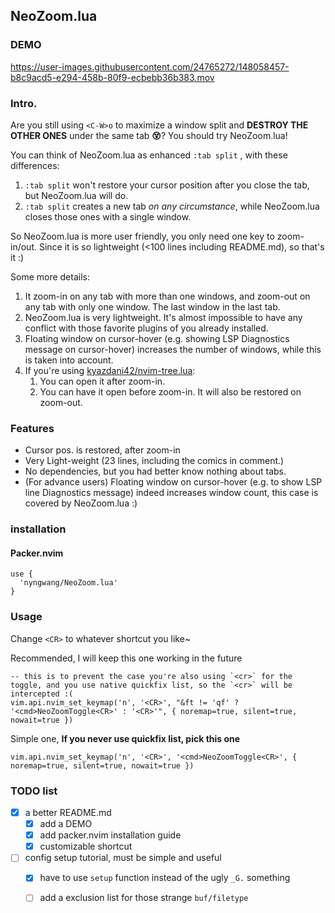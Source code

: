 NeoZoom.lua
---

### DEMO

https://user-images.githubusercontent.com/24765272/148058457-b8c9acd5-e294-458b-80f9-ecbebb36b383.mov

### Intro.

Are you still using `<C-W>o` to maximize a window split and **DESTROY THE OTHER ONES** under the same tab **😵**? You should try NeoZoom.lua!

You can think of NeoZoom.lua as enhanced `:tab split` , with these differences:

1. `:tab split` won't restore your cursor position after you close the tab, but NeoZoom.lua will do.
2. `:tab split` creates a new tab *on any circumstance*, while NeoZoom.lua closes those ones with a single window.

So NeoZoom.lua is more user friendly, you only need one key to zoom-in/out. Since it is so lightweight (<100 lines including README.md), so that's it :)

Some more details:

1. It zoom-in on any tab with more than one windows, and zoom-out on any tab with only one window. The last window in the last tab.
2. NeoZoom.lua is very lightweight. It's almost impossible to have any conflict with those favorite plugins of you already installed.
3. Floating window on cursor-hover (e.g. showing LSP Diagnostics message on cursor-hover) increases the number of windows, while this is taken into account.
4. If you're using [kyazdani42/nvim-tree.lua](https://github.com/kyazdani42/nvim-tree.lua):
   1. You can open it after zoom-in.
   2. You can have it open before zoom-in. It will also be restored on zoom-out.

### Features

- Cursor pos. is restored, after zoom-in
- Very Light-weight (23 lines, including the comics in comment.)
- No dependencies, but you had better know nothing about tabs.
- (For advance users) Floating window on cursor-hover (e.g. to show LSP line Diagnostics message) indeed increases window count, this case is covered by NeoZoom.lua :)

### installation

#### Packer.nvim

```
use {
  'nyngwang/NeoZoom.lua'
}
```

### Usage

Change `<CR>` to whatever shortcut you like~

Recommended, I will keep this one working in the future
```
-- this is to prevent the case you're also using `<cr>` for the toggle, and you use native quickfix list, so the `<cr>` will be intercepted :(
vim.api.nvim_set_keymap('n', '<CR>', "&ft != 'qf' ? '<cmd>NeoZoomToggle<CR>' : '<CR>'", { noremap=true, silent=true, nowait=true })
```

Simple one, __If you never use quickfix list, pick this one__
```
vim.api.nvim_set_keymap('n', '<CR>', '<cmd>NeoZoomToggle<CR>', { noremap=true, silent=true, nowait=true })
```

### TODO list

- [x] a better README.md
  - [x] add a DEMO
  - [x] add packer.nvim installation guide
  - [x] customizable shortcut
- [ ] config setup tutorial, must be simple and useful
  - [x] have to use `setup` function instead of the ugly `_G.` something
  - [ ] add a exclusion list for those strange `buf/filetype`





